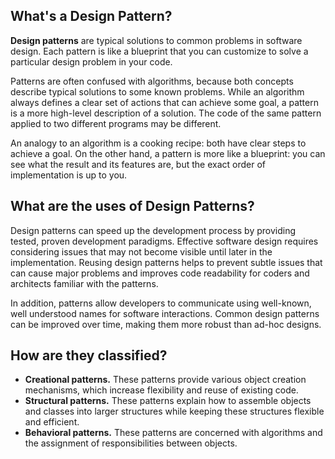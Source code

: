 ## What's a Design Pattern?

**Design patterns** are typical solutions to common problems
in software design. Each pattern is like a blueprint
that you can customize to solve a particular
design problem in your code.

Patterns are often confused with algorithms, because both concepts describe typical solutions to some known problems. While an algorithm always defines a clear set of actions that can achieve some goal, a pattern is a more high-level description of a solution. The code of the same pattern applied to two different programs may be different.

An analogy to an algorithm is a cooking recipe: both have clear steps to achieve a goal. On the other hand, a pattern is more like a blueprint: you can see what the result and its features are, but the exact order of implementation is up to you.

## What are the uses of Design Patterns?

Design patterns can speed up the development process by providing tested, proven development paradigms. Effective software design requires considering issues that may not become visible until later in the implementation. Reusing design patterns helps to prevent subtle issues that can cause major problems and improves code readability for coders and architects familiar with the patterns.

In addition, patterns allow developers to communicate using well-known, well understood names for software interactions. Common design patterns can be improved over time, making them more robust than ad-hoc designs.

## How are they classified?

- **Creational patterns.** These patterns provide various object creation mechanisms, which increase flexibility and reuse of existing code.
- **Structural patterns.** These patterns explain how to assemble objects and classes into larger structures while keeping these structures flexible and efficient.
- **Behavioral patterns.** These patterns are concerned with algorithms and the assignment of responsibilities between objects.